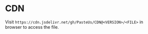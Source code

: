 # CDN

Visit `https://cdn.jsdelivr.net/gh/PasteUs/CDN@<VERSION>/<FILE>` in browser to access the file.
